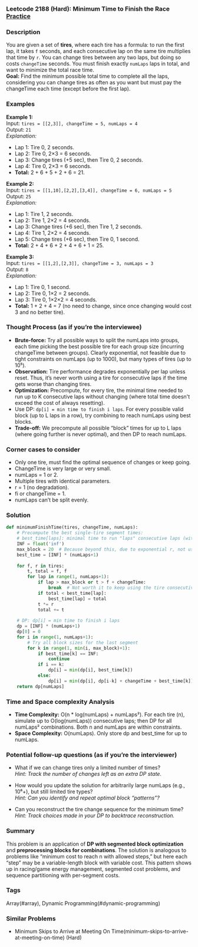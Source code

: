 ### Leetcode 2188 (Hard): Minimum Time to Finish the Race [Practice](https://leetcode.com/problems/minimum-time-to-finish-the-race)

### Description  
You are given a set of **tires**, where each tire has a formula: to run the first lap, it takes `f` seconds, and each consecutive lap on the same tire multiplies that time by `r`. You can change tires between any two laps, but doing so costs `changeTime` seconds. You must finish exactly `numLaps` laps in total, and want to minimize the total race time.  
**Goal:** Find the minimum possible total time to complete all the laps, considering you can change tires as often as you want but must pay the changeTime each time (except before the first lap).

### Examples  

**Example 1:**  
Input: `tires = [[2,3]], changeTime = 5, numLaps = 4`  
Output: `21`  
*Explanation:*
- Lap 1: Tire 0, 2 seconds.
- Lap 2: Tire 0, 2×3 = 6 seconds.
- Lap 3: Change tires (+5 sec), then Tire 0, 2 seconds.
- Lap 4: Tire 0, 2×3 = 6 seconds.
- **Total:** 2 + 6 + 5 + 2 + 6 = 21.

**Example 2:**  
Input: `tires = [[1,10],[2,2],[3,4]], changeTime = 6, numLaps = 5`  
Output: `25`  
*Explanation:*
- Lap 1: Tire 1, 2 seconds.
- Lap 2: Tire 1, 2×2 = 4 seconds.
- Lap 3: Change tires (+6 sec), then Tire 1, 2 seconds.
- Lap 4: Tire 1, 2×2 = 4 seconds.
- Lap 5: Change tires (+6 sec), then Tire 0, 1 second.
- **Total:** 2 + 4 + 6 + 2 + 4 + 6 + 1 = 25.

**Example 3:**  
Input: `tires = [[1,2],[2,3]], changeTime = 3, numLaps = 3`  
Output: `8`  
*Explanation:*
- Lap 1: Tire 0, 1 second.
- Lap 2: Tire 0, 1×2 = 2 seconds.
- Lap 3: Tire 0, 1×2×2 = 4 seconds.
- **Total:** 1 + 2 + 4 = 7 (no need to change, since once changing would cost 3 and no better tire).

### Thought Process (as if you’re the interviewee)  
- **Brute-force:** Try all possible ways to split the numLaps into groups, each time picking the best possible tire for each group size (incurring changeTime between groups). Clearly exponential, not feasible due to tight constraints on numLaps (up to 1000), but many types of tires (up to 10⁵).
- **Observation:** Tire performance degrades exponentially per lap unless reset. Thus, it’s never worth using a tire for consecutive laps if the time gets worse than changing tires.
- **Optimization:** Precompute, for every tire, the minimal time needed to run up to K consecutive laps without changing (where total time doesn't exceed the cost of always resetting).
- Use DP: `dp[i] = min time to finish i laps`. For every possible valid block (up to L laps in a row), try combining to reach numLaps using best blocks.
- **Trade-off:** We precompute all possible “block” times for up to L laps (where going further is never optimal), and then DP to reach numLaps.

### Corner cases to consider  
- Only one tire, must find the optimal sequence of changes or keep going.
- ChangeTime is very large or very small.
- numLaps = 1 or 2.
- Multiple tires with identical parameters.
- r = 1 (no degradation).
- fi or changeTime = 1.
- numLaps can’t be split evenly.

### Solution

```python
def minimumFinishTime(tires, changeTime, numLaps):
    # Precompute the best single-tire segment times:
    # best_time[laps]: minimal time to run "laps" consecutive laps (without change)
    INF = float('inf')
    max_block = 20  # Because beyond this, due to exponential r, not useful (killed by changeTime penalty)
    best_time = [INF] * (numLaps+1)
    
    for f, r in tires:
        t, total = f, f
        for lap in range(1, numLaps+1):
            if lap > max_block or t > f + changeTime:
                break  # Not worth it to keep using the tire consecutively
            if total < best_time[lap]:
                best_time[lap] = total
            t *= r
            total += t
    
    # DP: dp[i] = min time to finish i laps
    dp = [INF] * (numLaps+1)
    dp[0] = 0
    for i in range(1, numLaps+1):
        # Try all block sizes for the last segment
        for k in range(1, min(i, max_block)+1):
            if best_time[k] == INF:
                continue
            if i == k:
                dp[i] = min(dp[i], best_time[k])
            else:
                dp[i] = min(dp[i], dp[i-k] + changeTime + best_time[k])
    return dp[numLaps]
```

### Time and Space complexity Analysis  

- **Time Complexity:** O(n \* log(numLaps) + numLaps²). For each tire (n), simulate up to O(log(numLaps)) consecutive laps; then DP for all numLaps² combinations. Both n and numLaps are within constraints.
- **Space Complexity:** O(numLaps). Only store dp and best_time for up to numLaps.

### Potential follow-up questions (as if you’re the interviewer)  

- What if we can change tires only a limited number of times?  
  *Hint: Track the number of changes left as an extra DP state.*

- How would you update the solution for arbitrarily large numLaps (e.g., 10⁶+), but still limited tire types?  
  *Hint: Can you identify and repeat optimal block “patterns”?*

- Can you reconstruct the tire change sequence for the minimum time?  
  *Hint: Track choices made in your DP to backtrace reconstruction.*

### Summary
This problem is an application of **DP with segmented block optimization** and **preprocessing blocks for combinations**. The solution is analogous to problems like “minimum cost to reach n with allowed steps,” but here each “step” may be a variable-length block with variable cost. This pattern shows up in racing/game energy management, segmented cost problems, and sequence partitioning with per-segment costs.

### Tags
Array(#array), Dynamic Programming(#dynamic-programming)

### Similar Problems
- Minimum Skips to Arrive at Meeting On Time(minimum-skips-to-arrive-at-meeting-on-time) (Hard)